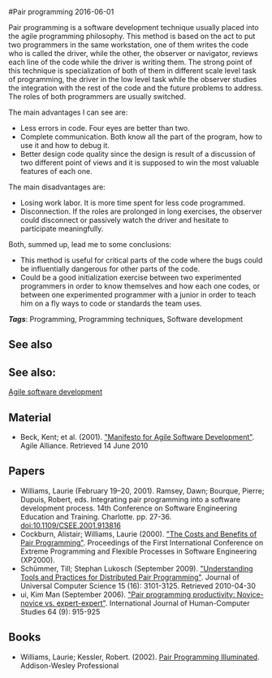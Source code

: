 
#Pair programming
2016-06-01

Pair programming is a software development technique usually placed into the agile programming philosophy. This method is based on the act to put two programmers in the same workstation, one of them writes the code who is called the driver, while the other, the observer or navigator, reviews each line of the code while the driver is writing them.
The strong point of this technique is specialization of both of them in different scale level task of programming, the driver in the low level task while the observer studies the integration with the rest of the code and the future problems to address.
The roles of both programmers are usually switched.

The main advantages I can see are:
- Less errors in code. Four eyes are better than two.
- Complete communication. Both know all the part of the program, how to use it and how to debug it.
- Better design code quality since the design is result of a discussion of two different point of views and it is supposed to win the most valuable features of each one.

The main disadvantages are:
- Losing work labor. It is more time spent for less code programmed.
- Disconnection. If the roles are prolonged in long exercises, the observer could disconnect or passively watch the driver and hesitate to participate meaningfully.

Both, summed up, lead me to some conclusions:
- This method is useful for critical parts of the code where the bugs could be influentially dangerous for other parts of the code.
- Could be a good initialization exercise between two experimented programmers in order to know themselves and how each one codes, or between one experimented programmer with a junior in order to teach him on a fly ways to code or standards the team uses.

***Tags***: Programming, Programming techniques, Software development

## See also
## See also:
[Agile software development](/agile_software_development)
## Material
* Beck, Kent; et al. (2001). ["Manifesto for Agile Software Development"](http://agilemanifesto.org/). Agile Alliance. Retrieved 14 June 2010

## Papers
* Williams, Laurie (February 19–20, 2001). Ramsey, Dawn; Bourque, Pierre; Dupuis, Robert, eds. Integrating pair programming into a software development process. 14th Conference on Software Engineering Education and Training. Charlotte. pp. 27-36. [doi:10.1109/CSEE.2001.913816](http://ieeexplore.ieee.org/xpl/articleDetails.jsp?arnumber=913816)
* Cockburn, Alistair; Williams, Laurie (2000). ["The Costs and Benefits of Pair Programming"](http://collaboration.csc.ncsu.edu/laurie/Papers/XPSardinia.PDF). Proceedings of the First International Conference on Extreme Programming and Flexible Processes in Software Engineering (XP2000).
* Schümmer, Till; Stephan Lukosch (September 2009). ["Understanding Tools and Practices for Distributed Pair Programming"](http://www.jucs.org/jucs_15_16/understanding_tools_and_practices/jucs_15_16_3101_3125_schuemmer.pdf). Journal of Universal Computer Science 15 (16): 3101-3125. Retrieved 2010-04-30
* ui, Kim Man (September 2006). ["Pair programming productivity: Novice-novice vs. expert-expert"](http://www.cs.utexas.edu/users/mckinley/305j/pair-hcs-2006.pdf). International Journal of Human-Computer Studies 64 (9): 915-925

## Books
* Williams, Laurie; Kessler, Robert. (2002). [Pair Programming Illuminated](https://www.goodreads.com/book/show/1762375.Pair_Programming_Illuminated). Addison-Wesley Professional


